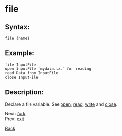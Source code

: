 # file

## Syntax:
`file {name}`
## Example:
`file InputFile`  
``open InputFile `mydata.txt` for reading``  
`read Data from InputFile`  
`close InputFile`
## Description:
Declare a file variable. See [open](open.md), [read](read.md), [write](write.md) and [close](close.md).

Next: [fork](fork.md)  
Prev: [exit](exit.md)

[Back](../../README.md)
